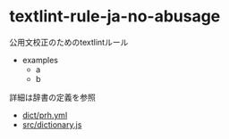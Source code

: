 # textlint-rule-ja-no-abusage

公用文校正のためのtextlintルール

- examples
    - a
    - b

詳細は辞書の定義を参照

- [dict/prh.yml](dict/prh.yml)
- [src/dictionary.js](src/dictionary.js)

